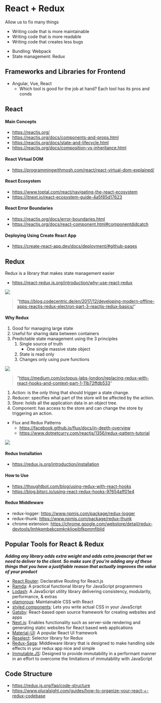 # React + Redux
Allow us to fix many things
* Writing code that is more maintainable
* Writing code that is more readable
* Writing code that creates less bugs
- Bundling: Webpack
- State management: Redux

## Frameworks and Libraries for Frontend
* Angular, Vue, React
  * Which tool is good for the job at hand? Each tool has its pros and conds

## React
#### Main Concepts
* https://reactjs.org/
* https://reactjs.org/docs/components-and-props.html
* https://reactjs.org/docs/state-and-lifecycle.html
* https://reactjs.org/docs/composition-vs-inheritance.html

#### React Virtual DOM
* https://programmingwithmosh.com/react/react-virtual-dom-explained/

#### React Ecosystem
* https://www.toptal.com/react/navigating-the-react-ecosystem
* https://itnext.io/react-ecosystem-guide-4a5f85d17623

#### React Error Boundaries
* https://reactjs.org/docs/error-boundaries.html
* https://reactjs.org/docs/react-component.html#componentdidcatch

#### Deploying Using Create React App
* https://create-react-app.dev/docs/deployment/#github-pages

## Redux
Redux is a library that makes state management easier
* https://react-redux.js.org/introduction/why-use-react-redux

<img src="https://blog.codecentric.de/files/2017/12/Bildschirmfoto-2017-12-01-um-08.53.32.png">

> "https://blog.codecentric.de/en/2017/12/developing-modern-offline-apps-reactjs-redux-electron-part-3-reactjs-redux-basics/"
>

#### Why Redux
1. Good for managing large state
2. Useful for sharing data between containers
3. Predictable state management using the 3 principles
    1. Single source of truth
        * One single massive state object
    2. State is read only
    3. Changes only using pure functions

<img src="https://miro.medium.com/max/700/1*OLdS7KqIA_4f1RHu0-YtsQ.jpeg">

> "https://medium.com/octopus-labs-london/replacing-redux-with-react-hooks-and-context-part-1-11b72ffdb533"
>
1. Action: is the only thing that should trigger a state change.
2. Reducer: specifies what part of the store will be affected by the action.
3. Store: holds all the application data in an object tree.
4. Component: has access to the store and can change the store by triggering an action.

* Flux and Redux Patterns
  * https://facebook.github.io/flux/docs/in-depth-overview
  * https://www.dotnetcurry.com/reactjs/1356/redux-pattern-tutorial

<img src="https://facebook.github.io/flux/img/overview/flux-simple-f8-diagram-1300w.png">

#### Redux Installation
* https://redux.js.org/introduction/installation

#### How to Use
* https://thoughtbot.com/blog/using-redux-with-react-hooks
* https://blog.bitsrc.io/using-react-redux-hooks-97654aff01e4

#### Redux Middleware
* redux-logger: https://www.npmjs.com/package/redux-logger
* redux-thunk: https://www.npmjs.com/package/redux-thunk
* chrome extension: https://chrome.google.com/webstore/detail/redux-devtools/lmhkpmbekcpmknklioeibfkpmmfibljd

## Popular Tools for React & Redux
***Adding any library adds extra weight and adds extra javascript that we need to deliver to the client. So make sure if you're adding any of these things that you have a justifiable reason that actually improves the value of your product***
* [React Router](https://reactrouter.com): Declarative Routing for React.js
* [Ramda](https://ramdajs.com): A practical functional library for JavaScript programmers
* [Lodash](https://lodash.com): A JavaScript utility library delivering consistency, modularity, performance, & extras
* [glamorous](https://glamorous.rocks): Maintainable CSS with React
* [styled components](https://styled-components.com/): Lets you write actual CSS in your JavaScript
* [Gatsby](https://www.gatsbyjs.com/): React-based open source framework for creating websites and apps
* [Next.js](https://nextjs.org/): Enables functionality such as server-side rendering and generating static websites for React based web applications
* [Material-UI](https://material-ui.com/): A popular React UI framework
* [Reselect](https://github.com/reduxjs/reselect): Selector library for Redux
* [Redux-Saga](https://redux-saga.js.org/): Middleware library that is designed to make handling side effects in your redux app nice and simple
* [Immutable.JS](https://immutable-js.github.io/immutable-js/): Designed to provide immutability in a performant manner in an effort to overcome the limitations of immutability with JavaScript

## Code Structure
* https://redux.js.org/faq/code-structure
* https://www.pluralsight.com/guides/how-to-organize-your-react-+-redux-codebase
